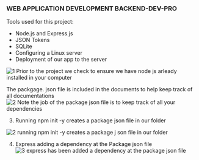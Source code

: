 ### WEB APPLICATION DEVELOPMENT BACKEND-DEV-PRO
 Tools used for this project:
- Node.js and Express.js
- JSON Tokens
- SQLite
- Configuring a Linux server
- Deployment of our app to the server
  
![1  Prior to the project we check to ensure we have node js arleady installed in your computer](https://github.com/user-attachments/assets/11a5063f-2f44-492a-b44f-a724e860e9eb)


The packgage. json file is included in the documents to help keep track of all documentations
![2  Note the job of the package json file is to keep track of all your dependencies](https://github.com/user-attachments/assets/4a8ddeeb-b139-49ed-a12f-15cb85924e21)

3. Running npm init -y creates a package json file in our folder

  ![2  running npm init -y creates a package j son file in our folder](https://github.com/user-attachments/assets/c8d81cad-56e2-430e-9f22-d19f57dc1a2a)

4. Express adding a dependency at the Package json file 
   ![3  express has been added a dependency at the package json file](https://github.com/user-attachments/assets/c03aeef4-7cfb-4514-aa44-fee6b1943cf0)
  
